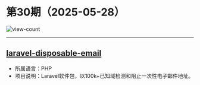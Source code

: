 # 第30期（2025-05-28）

![view-count](https://count.getloli.com/@xiaoxuan6-weekly-20250528)

---
## [laravel-disposable-email](https://github.com/eramitgupta/laravel-disposable-email)
- 所属语言：PHP
- 项目说明：Laravel软件包，以100k+已知域检测和阻止一次性电子邮件地址。
